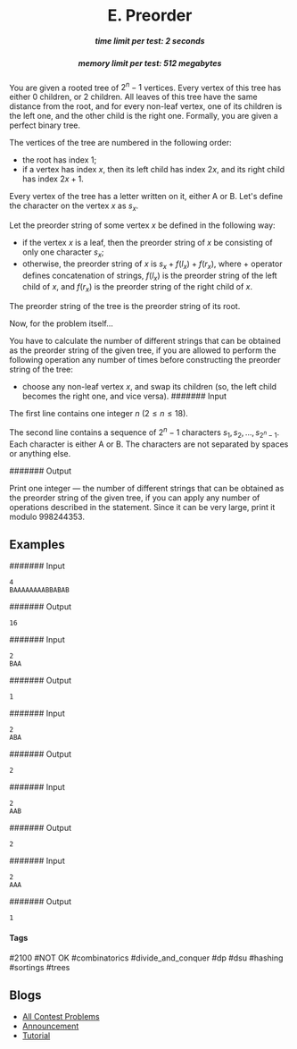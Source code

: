 <h1 style='text-align: center;'> E. Preorder</h1>

<h5 style='text-align: center;'>time limit per test: 2 seconds</h5>
<h5 style='text-align: center;'>memory limit per test: 512 megabytes</h5>

You are given a rooted tree of $2^n - 1$ vertices. Every vertex of this tree has either $0$ children, or $2$ children. All leaves of this tree have the same distance from the root, and for every non-leaf vertex, one of its children is the left one, and the other child is the right one. Formally, you are given a perfect binary tree.

The vertices of the tree are numbered in the following order:

* the root has index $1$;
* if a vertex has index $x$, then its left child has index $2x$, and its right child has index $2x+1$.

Every vertex of the tree has a letter written on it, either A or B. Let's define the character on the vertex $x$ as $s_x$.

Let the preorder string of some vertex $x$ be defined in the following way:

* if the vertex $x$ is a leaf, then the preorder string of $x$ be consisting of only one character $s_x$;
* otherwise, the preorder string of $x$ is $s_x + f(l_x) + f(r_x)$, where $+$ operator defines concatenation of strings, $f(l_x)$ is the preorder string of the left child of $x$, and $f(r_x)$ is the preorder string of the right child of $x$.

The preorder string of the tree is the preorder string of its root.

Now, for the problem itself...

You have to calculate the number of different strings that can be obtained as the preorder string of the given tree, if you are allowed to perform the following operation any number of times before constructing the preorder string of the tree:

* choose any non-leaf vertex $x$, and swap its children (so, the left child becomes the right one, and vice versa).
####### Input

The first line contains one integer $n$ ($2 \le n \le 18$).

The second line contains a sequence of $2^n-1$ characters $s_1, s_2, \dots, s_{2^n-1}$. Each character is either A or B. The characters are not separated by spaces or anything else.

####### Output

Print one integer — the number of different strings that can be obtained as the preorder string of the given tree, if you can apply any number of operations described in the statement. Since it can be very large, print it modulo $998244353$.

## Examples

####### Input


```text
4
BAAAAAAAABBABAB
```
####### Output


```text
16
```
####### Input


```text
2
BAA
```
####### Output


```text
1
```
####### Input


```text
2
ABA
```
####### Output


```text
2
```
####### Input


```text
2
AAB
```
####### Output


```text
2
```
####### Input


```text
2
AAA
```
####### Output


```text
1
```


#### Tags 

#2100 #NOT OK #combinatorics #divide_and_conquer #dp #dsu #hashing #sortings #trees 

## Blogs
- [All Contest Problems](../Educational_Codeforces_Round_127_(Rated_for_Div._2).md)
- [Announcement](../blogs/Announcement.md)
- [Tutorial](../blogs/Tutorial.md)

